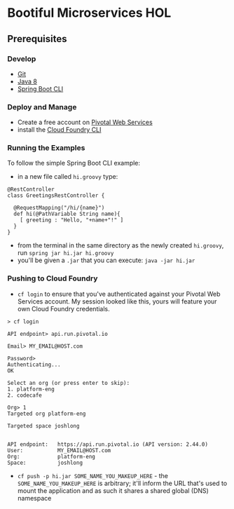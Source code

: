 # Bootiful Microservices HOL

## Prerequisites

### Develop
- [Git](http://git-scm.com/downloads)
- [Java 8](http://www.oracle.com/technetwork/java/javase/downloads/jdk8-downloads-2133151.html)
- [Spring Boot CLI](http://docs.spring.io/spring-boot/docs/current/reference/htmlsingle/#getting-started-installing-the-cli)

### Deploy and Manage
- Create a free account on [Pivotal Web Services](http://run.pivotal.io/)
- install the [Cloud Foundry CLI](https://github.com/cloudfoundry/cli/releases)

### Running the Examples

To follow the simple Spring Boot CLI example:

- in a new file called `hi.groovy` type:

```
@RestController
class GreetingsRestController {

  @RequestMapping("/hi/{name}")
  def hi(@PathVariable String name){
    [ greeting : "Hello, "+name+"!" ]
  }
}
```
- from the terminal in the same directory as the newly created `hi.groovy`, run `spring jar hi.jar hi.groovy`
- you'll be given a `.jar` that you can execute: `java -jar hi.jar`

### Pushing to Cloud Foundry

- `cf login` to ensure that you've authenticated against your Pivotal Web Services account. My session looked like this, yours will feature your own Cloud Foundry credentials.
```
> cf login

API endpoint> api.run.pivotal.io

Email> MY_EMAIL@HOST.com

Password>
Authenticating...
OK

Select an org (or press enter to skip):
1. platform-eng
2. codecafe

Org> 1
Targeted org platform-eng

Targeted space joshlong


API endpoint:   https://api.run.pivotal.io (API version: 2.44.0)
User:           MY_EMAIL@HOST.com
Org:            platform-eng
Space:          joshlong

```
- `cf push -p hi.jar SOME_NAME_YOU_MAKEUP_HERE` - the `SOME_NAME_YOU_MAKEUP_HERE` is arbitrary; it'll inform the URL that's used to mount the application and as such it shares a shared global (DNS) namespace
